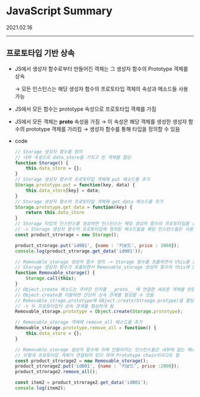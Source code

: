 # JavaScript Summary
2021.02.16

---------------------------------------
## 프로토타입 기반 상속

- JS에서 생성자 함수로부터 만들어진 객체는 그 생성자 함수의 Prototype 객체를 상속

    → 모든 인스턴스는 해당 생성자 함수의 프로토타입 객체의 속성과 메소드들 사용 가능

- JS에서 모든 함수는 prototype 속성으로 프로토타입 객체를 가짐
- JS에서 모든 객체는 __proto__ 속성을 가짐 → 이 속성은 해당 객체를 생성한 생성자 함수의 prototype 객체를 가리킴 → 생성자 함수를 통해 타입을 정의할 수 있음
- code

    ```jsx
    // Storage 생성자 함수를 정의
    // 내부 속성으로 data_store을 가지고 빈 객체를 할당
    function Storage() {
        this.data_store = {};
    }
    // Storage 생성자 함수의 프로토타입 객체에 put 메소드를 추가
    Storage.prototype.put = function(key, data) {
        this.data_store[key] = data;
    }
    // Storage 생성자 함수의 프로토타입 객체에 get_data 메소드를 추가
    Storage.prototype.get_data = function(key) {
        return this.data_store
    }
    // Storage 타입의 인스턴스를 생성하면 인스턴스는 해당 생성자 함수의 프로토타입을 상속
    // -> Storage 생성자 함수의 프로토타입에 정의된 메소드들을 해당 인스턴스들은 사용 가능
    const product_strorage = new Storage();

    product_strorage.put('id001', {name : '키보드', price : 2000});
    console.log(product_strorage.get_data('id001'));

    // Removable_storage 생성자 함수 정의 -> Storage 함수를 호출하면서 this를 전달함 
    // Storage 생성자 함수가 호출되면서 Removable_storage 생성자 함수의 this에 Storage 생성자 함수에서 정의한 대로 data_store가 속성으로 추가됨
    function Removable_storage() {
        Storage.call(this);
    }
    // Object.create 메소드는 주어진 인자를 __proto__ 에 연결한 새로운 객체를 반환
    // Object.create를 이용하면 간단히 상속 관계를 형성할 수 있음
    // Removable_strage.prototype에 Object.create(Stroage.protype)을 할당하면 Storage 함수의 프로토타입 객체가 Removable_storage 함수의 프로토타입 객체의 __proto__에 할당됨
    // -> 두 프로토타입이 상속 관계를 형성하게 됨
    Removable_storage.prototype = Object.create(Storage.prototype);

    // Removable_storage 객체에 remove_all 메소드를 추가
    Removable_storage.prototype.remove_all = function() {
        this.data_store = {};
    }

    // Removable_storage 생성자 함수에 의해 만들어지는 인스턴스들은 내부에 없는 메소드를 Removable_storage 생성자 함수의 프로토타입에서 찾고 없으면 Storage 생성자 함수의 프로토타입에서 찾게 됨, 나아가 Object.prototype에서까지 찾게됨
    // 이렇게 프로토타입 객체가 연결되어 있다 하여 Prototype chain이라고도 함
    const product_strorage2 = new Removable_storage();
    product_strorage2.put('id001', {name : '키보드', price :2000});
    product_strorage2.remove_all();

    const item2 = product_strorage2.get_data('id001');
    console.log(item2);
    ```
